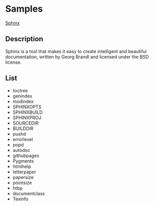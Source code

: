 # Samples
[Sphinx](http://www.sphinx-doc.org/)

## Description
Sphinx is a tool that makes it easy to create intelligent and beautiful documentation, written by Georg Brandl and licensed under the BSD license.

## List
* toctree
* genindex
* modindex
* SPHINXOPTS
* SPHINXBUILD
* SPHINXPROJ
* SOURCEDIR
* BUILDDIR
* pushd
* errorlevel
* popd
* autodoc
* githubpages
* Pygments
* htmlhelp
* letterpaper
* papersize
* pointsize
* htbp
* documentclass
* Texinfo


